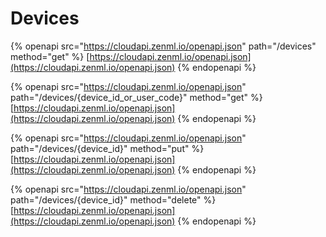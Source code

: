 # Devices

{% openapi src="https://cloudapi.zenml.io/openapi.json" path="/devices" method="get" %}
[https://cloudapi.zenml.io/openapi.json](https://cloudapi.zenml.io/openapi.json)
{% endopenapi %}

{% openapi src="https://cloudapi.zenml.io/openapi.json" path="/devices/{device_id_or_user_code}" method="get" %}
[https://cloudapi.zenml.io/openapi.json](https://cloudapi.zenml.io/openapi.json)
{% endopenapi %}

{% openapi src="https://cloudapi.zenml.io/openapi.json" path="/devices/{device_id}" method="put" %}
[https://cloudapi.zenml.io/openapi.json](https://cloudapi.zenml.io/openapi.json)
{% endopenapi %}

{% openapi src="https://cloudapi.zenml.io/openapi.json" path="/devices/{device_id}" method="delete" %}
[https://cloudapi.zenml.io/openapi.json](https://cloudapi.zenml.io/openapi.json)
{% endopenapi %}
